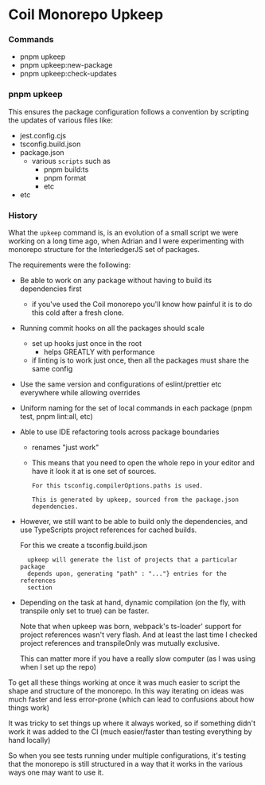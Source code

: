 # Coil Monorepo Upkeep

### Commands

- pnpm upkeep
- pnpm upkeep:new-package
- pnpm upkeep:check-updates

### pnpm upkeep

This ensures the package configuration follows a convention by scripting the updates
of various files like:

- jest.config.cjs
- tsconfig.build.json
- package.json
  - various `scripts` such as
    - pnpm build:ts
    - pnpm format
    - etc
- etc

### History

What the `upkeep` command is, is an evolution of a small script we were working
on a long time ago, when Adrian and I were experimenting with monorepo structure
for the InterledgerJS set of packages.

The requirements were the following:

- Be able to work on any package without having to build its dependencies first

  - if you've used the Coil monorepo you'll know how painful it is to do this
    cold after a fresh clone.

- Running commit hooks on all the packages should scale

  - set up hooks just once in the root
    - helps GREATLY with performance
  - if linting is to work just once, then all the packages must share the
    same config

- Use the same version and configurations of eslint/prettier etc everywhere
  while allowing overrides

- Uniform naming for the set of local commands in each package
  (pnpm test, pnpm lint:all, etc)

- Able to use IDE refactoring tools across package boundaries

  - renames "just work"
  - This means that you need to open the whole repo in your editor and
    have it look it at is one set of sources.

        For this tsconfig.compilerOptions.paths is used.

        This is generated by upkeep, sourced from the package.json
        dependencies.

- However, we still want to be able to build only the dependencies, and
  use TypeScripts project references for cached builds.

  For this we create a tsconfig.build.json

        upkeep will generate the list of projects that a particular package
        depends upon, generating "path" : "..."} entries for the references
        section

- Depending on the task at hand, dynamic compilation (on the fly, with transpile
  only set to true) can be faster.

  Note that when upkeep was born, webpack's ts-loader' support for project
  references wasn't very flash. And at least the last time I checked project
  references and transpileOnly was mutually exclusive.

  This can matter more if you have a really slow computer (as I was using when
  I set up the repo)

To get all these things working at once it was much easier to script the shape
and structure of the monorepo. In this way iterating on ideas was much faster
and less error-prone (which can lead to confusions about how things work)

It was tricky to set things up where it always worked, so if something didn't
work it was added to the CI (much easier/faster than testing everything by hand
locally)

So when you see tests running under multiple configurations, it's testing that
the monorepo is still structured in a way that it works in the various ways
one may want to use it.
